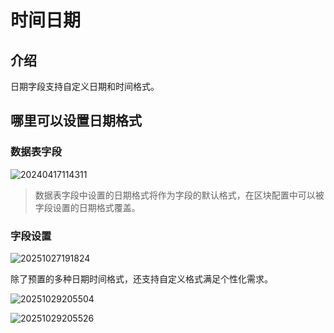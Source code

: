 # 时间日期

## 介绍

日期字段支持自定义日期和时间格式。

## 哪里可以设置日期格式

### 数据表字段


![20240417114311](https://static-docs.nocobase.com/20240417114311.png)

> 数据表字段中设置的日期格式将作为字段的默认格式，在区块配置中可以被字段设置的日期格式覆盖。
### 字段设置

![20251027191824](https://static-docs.nocobase.com/20251027191824.png)

除了预置的多种日期时间格式，还支持自定义格式满足个性化需求。

![20251029205504](https://static-docs.nocobase.com/20251029205504.png)

![20251029205526](https://static-docs.nocobase.com/20251029205526.png)
